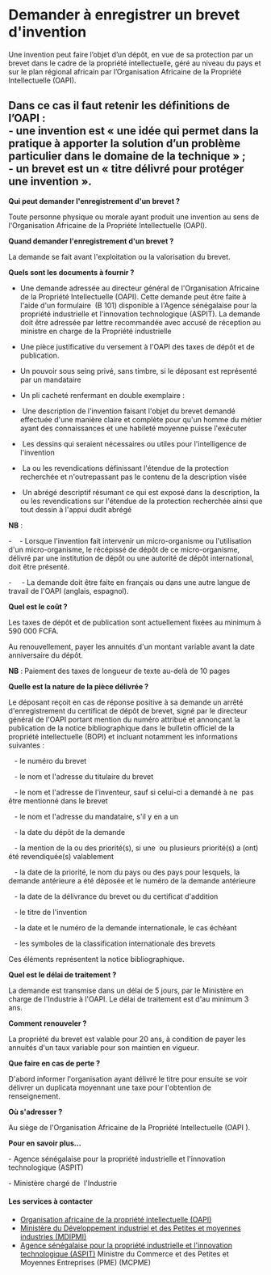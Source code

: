 # Demander à enregistrer un brevet d'invention

Une invention peut faire l’objet d’un dépôt, en vue de sa protection par un brevet dans le cadre de la propriété intellectuelle, géré au niveau du pays et sur le plan régional africain par l’Organisation Africaine de la Propriété Intellectuelle (OAPI).  
  
Dans ce cas il faut retenir les définitions de l’OAPI :  
\- une invention est « une idée qui permet dans la pratique à apporter la solution d’un problème particulier dans le domaine de la technique » ;  
\- un brevet est un « titre délivré pour protéger une invention ».
-------------------------------------------------------------------------------------------------------------------------------------------------------------------------------------------------------------------------------------------------------------------------------------------------------------------------------------------------------------------------------------------------------------------------------------------------------------------------------------------------------------------------------------------------

**Qui peut demander l'enregistrement d'un brevet ?**

Toute personne physique ou morale ayant produit une invention au sens de l'Organisation Africaine de la Propriété Intellectuelle (OAPI).

**Quand demander l'enregistrement d'un brevet ?**

La demande se fait avant l'exploitation ou la valorisation du brevet.

**Quels sont les documents à fournir ?**

*   Une demande adressée au directeur général de l'Organisation Africaine de la Propriété Intellectuelle (OAPI). Cette demande peut être faite à l'aide d'un formulaire  (B 101) disponible à l'Agence sénégalaise pour la propriété industrielle et l'innovation technologique (ASPIT). La demande doit être adressée par lettre recommandée avec accusé de réception au ministre en charge de la Propriété industrielle 

*   Une pièce justificative du versement à l'OAPI des taxes de dépôt et de publication.

*   Un pouvoir sous seing privé, sans timbre, si le déposant est représenté par un mandataire

*   Un pli cacheté renfermant en double exemplaire :

*    Une description de l'invention faisant l'objet du brevet demandé effectuée d'une manière claire et complète pour qu'un homme du métier ayant des connaissances et une habileté moyenne puisse l'exécuter
*    Les dessins qui seraient nécessaires ou utiles pour l'intelligence de l'invention
*    La ou les revendications définissant l'étendue de la protection recherchée et n'outrepassant pas le contenu de la description visée
*    Un abrégé descriptif résumant ce qui est exposé dans la description, la ou les revendications sur l'étendue de la protection recherchée ainsi que tout dessin à l'appui dudit abrégé

**NB** :

\-    - Lorsque l'invention fait intervenir un micro-organisme ou l'utilisation d'un micro-organisme, le récépissé de dépôt de ce micro-organisme, délivré par une institution de dépôt ou une autorité de dépôt international, doit être présenté.

\-     - La demande doit être faite en français ou dans une autre langue de travail de l'OAPI (anglais, espagnol).

**Quel est le coût ?**

Les taxes de dépôt et de publication sont actuellement fixées au minimum à 590 000 FCFA.

Au renouvellement, payer les annuités d'un montant variable avant la date anniversaire du dépôt.

**NB** : Paiement des taxes de longueur de texte au-delà de 10 pages

**Quelle est la nature de la pièce délivrée ?**

Le déposant reçoit en cas de réponse positive à sa demande un arrêté d'enregistrement du certificat de dépôt de brevet, signé par le directeur général de l'OAPI portant mention du numéro attribué et annonçant la publication de la notice bibliographique dans le bulletin officiel de la propriété intellectuelle (BOPI) et incluant notamment les informations suivantes :

   - le numéro du brevet

   - le nom et l'adresse du titulaire du brevet 

   - le nom et l'adresse de l'inventeur, sauf si celui-ci a demandé à ne  pas être mentionné dans le brevet 

   - le nom et l'adresse du mandataire, s'il y en a un 

   - la date du dépôt de la demande

   - la mention de la ou des priorité(s), si une  ou plusieurs priorité(s) a (ont) été revendiquée(s) valablement   

   - la date de la priorité, le nom du pays ou des pays pour lesquels, la demande antérieure a été déposée et le numéro de la demande antérieure  

   - la date de la délivrance du brevet ou du certificat d'addition 

   - le titre de l'invention 

   - la date et le numéro de la demande internationale, le cas échéant 

   - les symboles de la classification internationale des brevets

Ces éléments représentent la notice bibliographique.

**Quel est le délai de traitement ?**

La demande est transmise dans un délai de 5 jours, par le Ministère en charge de l'Industrie à l'OAPI. Le délai de traitement est d'au minimum 3 ans.

**Comment renouveler ?**

La propriété du brevet est valable pour 20 ans, à condition de payer les annuités d'un taux variable pour son maintien en vigueur.  

**Que faire en cas de perte ?**

D'abord informer l'organisation ayant délivré le titre pour ensuite se voir délivrer un duplicata moyennant une taxe pour l'obtention de renseignement. 

**Où s'adresser ?**

Au siège de l'Organisation Africaine de la Propriété Intellectuelle (OAPI ).

**Pour en savoir plus...**

\- Agence sénégalaise pour la propriété industrielle et l'innovation technologique (ASPIT) 

\- Ministère chargé de  l'Industrie

#### Les services à contacter

*   [Organisation africaine de la propriété intellectuelle (OAPI)](../../../services/organisation-africaine-de-la-propriete-intellectuelle-oapi.md)
*   [Ministère du Développement industriel et des Petites et moyennes industries (MDIPMI)](../../../services/ministere-du-developpement-industriel-et-des-petites-et-moyennes-industries-mdipmi.md)
*   [Agence sénégalaise pour la propriété industrielle et l'innovation technologique (ASPIT)](../../../services/agence-senegalaise-pour-la-propriete-industrielle-et-linnovation-technologique-aspit.md) Ministre du Commerce et des Petites et Moyennes Entreprises (PME) (MCPME)